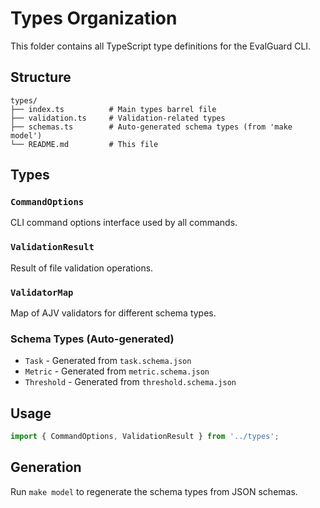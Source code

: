 # Types Organization

This folder contains all TypeScript type definitions for the EvalGuard CLI.

## Structure

```
types/
├── index.ts          # Main types barrel file
├── validation.ts     # Validation-related types
├── schemas.ts        # Auto-generated schema types (from 'make model')
└── README.md         # This file
```

## Types

### `CommandOptions`
CLI command options interface used by all commands.

### `ValidationResult`
Result of file validation operations.

### `ValidatorMap`
Map of AJV validators for different schema types.

### Schema Types (Auto-generated)
- `Task` - Generated from `task.schema.json`
- `Metric` - Generated from `metric.schema.json`  
- `Threshold` - Generated from `threshold.schema.json`

## Usage

```typescript
import { CommandOptions, ValidationResult } from '../types';
```

## Generation

Run `make model` to regenerate the schema types from JSON schemas. 